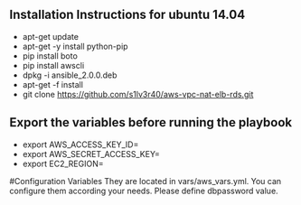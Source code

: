 Installation Instructions for ubuntu 14.04
-----------------------------------------
* apt-get update
* apt-get -y install python-pip
* pip install boto
* pip install awscli
* dpkg -i ansible_2.0.0.deb
* apt-get -f install
* git clone https://github.com/s1lv3r40/aws-vpc-nat-elb-rds.git

Export the variables before running the playbook
------------------------------------------------------------------------------------
* export AWS_ACCESS_KEY_ID=<key id>
* export AWS_SECRET_ACCESS_KEY=<access key>
* export EC2_REGION=<region>

#Configuration Variables
They are located in vars/aws_vars.yml.
You can configure them according your needs. 
Please define dbpassword value.
